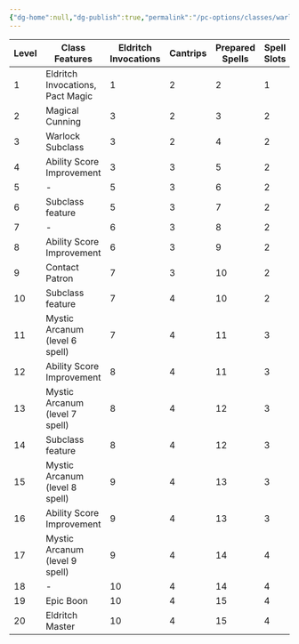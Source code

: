 ```yaml
---
{"dg-home":null,"dg-publish":true,"permalink":"/pc-options/classes/warlock/","dgPassFrontmatter":true,"created":"2025-03-23T06:15:29.970+11:00","updated":"2025-03-24T21:30:21.806+11:00"}
---
```



| Level | Class Features                   | Eldritch Invocations | Cantrips | Prepared Spells | Spell Slots | Slot Level |
| ----- | -------------------------------- | -------------------- | -------- | --------------- | ----------- | ---------- |
| 1     | Eldritch Invocations, Pact Magic | 1                    | 2        | 2               | 1           | 1          |
| 2     | Magical Cunning                  | 3                    | 2        | 3               | 2           | 1          |
| 3     | Warlock Subclass                 | 3                    | 2        | 4               | 2           | 2          |
| 4     | Ability Score Improvement        | 3                    | 3        | 5               | 2           | 2          |
| 5     | -                                | 5                    | 3        | 6               | 2           | 3          |
| 6     | Subclass feature                 | 5                    | 3        | 7               | 2           | 3          |
| 7     | -                                | 6                    | 3        | 8               | 2           | 4          |
| 8     | Ability Score Improvement        | 6                    | 3        | 9               | 2           | 4          |
| 9     | Contact Patron                   | 7                    | 3        | 10              | 2           | 5          |
| 10    | Subclass feature                 | 7                    | 4        | 10              | 2           | 5          |
| 11    | Mystic Arcanum (level 6 spell)   | 7                    | 4        | 11              | 3           | 5          |
| 12    | Ability Score Improvement        | 8                    | 4        | 11              | 3           | 5          |
| 13    | Mystic Arcanum (level 7 spell)   | 8                    | 4        | 12              | 3           | 5          |
| 14    | Subclass feature                 | 8                    | 4        | 12              | 3           | 5          |
| 15    | Mystic Arcanum (level 8 spell)   | 9                    | 4        | 13              | 3           | 5          |
| 16    | Ability Score Improvement        | 9                    | 4        | 13              | 3           | 5          |
| 17    | Mystic Arcanum (level 9 spell)   | 9                    | 4        | 14              | 4           | 5          |
| 18    | -                                | 10                   | 4        | 14              | 4           | 5          |
| 19    | Epic Boon                        | 10                   | 4        | 15              | 4           | 5          |
| 20    | Eldritch Master                  | 10                   | 4        | 15              | 4           | 5          |

